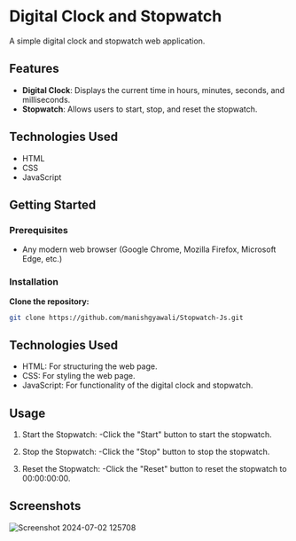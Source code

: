 # Digital Clock and Stopwatch

A simple digital clock and stopwatch web application.

## Features

- **Digital Clock**: Displays the current time in hours, minutes, seconds, and milliseconds.
- **Stopwatch**: Allows users to start, stop, and reset the stopwatch.

## Technologies Used

- HTML
- CSS
- JavaScript

## Getting Started

### Prerequisites

- Any modern web browser (Google Chrome, Mozilla Firefox, Microsoft Edge, etc.)

### Installation

 **Clone the repository:**

   ```bash
   git clone https://github.com/manishgyawali/Stopwatch-Js.git
```
## Technologies Used
- HTML: For structuring the web page.
- CSS: For styling the web page.
- JavaScript: For functionality of the digital clock and stopwatch.

 ## Usage
 1. Start the Stopwatch:
    -Click the "Start" button to start the stopwatch.

2. Stop the Stopwatch:
   -Click the "Stop" button to stop the stopwatch.

3. Reset the Stopwatch:
   -Click the "Reset" button to reset the stopwatch to 00:00:00:00.

## Screenshots
![Screenshot 2024-07-02 125708](https://github.com/manishgyawali/Stopwatch-Js/assets/104677087/9025a7cf-c59a-4841-a139-788ad5c221fc)


